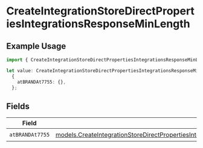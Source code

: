 # CreateIntegrationStoreDirectPropertiesIntegrationsResponseMinLength

## Example Usage

```typescript
import { CreateIntegrationStoreDirectPropertiesIntegrationsResponseMinLength } from "@vercel/sdk/models/createintegrationstoredirectop.js";

let value: CreateIntegrationStoreDirectPropertiesIntegrationsResponseMinLength =
  {
    atBRANDAt7755: {},
  };
```

## Fields

| Field                                                                                                                                                                                                                              | Type                                                                                                                                                                                                                               | Required                                                                                                                                                                                                                           | Description                                                                                                                                                                                                                        |
| ---------------------------------------------------------------------------------------------------------------------------------------------------------------------------------------------------------------------------------- | ---------------------------------------------------------------------------------------------------------------------------------------------------------------------------------------------------------------------------------- | ---------------------------------------------------------------------------------------------------------------------------------------------------------------------------------------------------------------------------------- | ---------------------------------------------------------------------------------------------------------------------------------------------------------------------------------------------------------------------------------- |
| `atBRANDAt7755`                                                                                                                                                                                                                    | [models.CreateIntegrationStoreDirectPropertiesIntegrationsResponse200ApplicationJSONResponseBodyAtBRANDAt7755](../models/createintegrationstoredirectpropertiesintegrationsresponse200applicationjsonresponsebodyatbrandat7755.md) | :heavy_check_mark:                                                                                                                                                                                                                 | N/A                                                                                                                                                                                                                                |